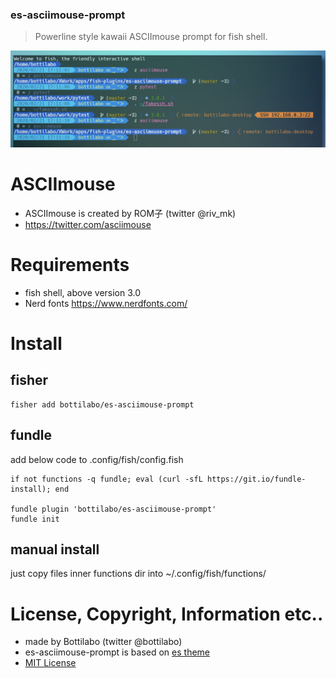 ### es-asciimouse-prompt
> Powerline style kawaii ASCIImouse prompt for fish shell.

![screenshot](es-asciimouse-prompt.png)

# ASCIImouse
- ASCIImouse is created by ROM子 (twitter @riv_mk)
- https://twitter.com/asciimouse 

# Requirements
- fish shell, above version 3.0
- Nerd fonts https://www.nerdfonts.com/

# Install

## fisher
```
fisher add bottilabo/es-asciimouse-prompt
```

## fundle
add below code to .config/fish/config.fish
```
if not functions -q fundle; eval (curl -sfL https://git.io/fundle-install); end

fundle plugin 'bottilabo/es-asciimouse-prompt'
fundle init
```

## manual install
just copy files inner functions dir into ~/.config/fish/functions/

# License, Copyright, Information etc..
- made by Bottilabo (twitter @bottilabo)
- es-asciimouse-prompt is based on [es theme](https://github.com/oh-my-fish/theme-es)
- [MIT License](LICENSE) 
